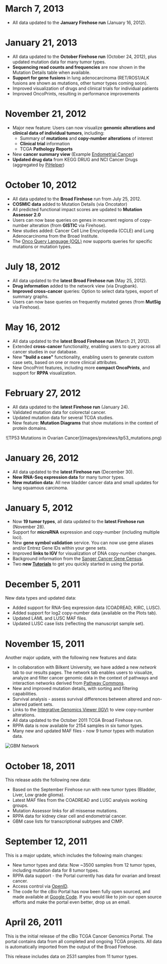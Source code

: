 # March 7, 2013

* All data updated to the __January Firehose run__ (January 16, 2012).

# January 21, 2013

* All data updated to the __October Firehose run__ (October 24, 2012), plus updated mutation data for many tumor types.
* __Sequencing read counts and frequencies__ are now shown in the Mutation Details table when available.
* __Support for gene fusions__ in lung adenocarcinoma (RET/ROS1/ALK fusions are shown as mutations, other tumor types coming soon).
* Improved visualization of drugs and clinical trials for individual patients
* Improved OncoPrints, resulting in performance improvements

# November 21, 2012

* Major new feature: Users can now visualize __genomic alterations and clinical data of individual tumors__, including:
    - Summary of __mutations__ and __copy-number alterations__ of interest
    - __Clinical trial__ information
    - TCGA __Pathology Reports__
* New __cancer summary view__ (Example [Endometrial Cancer](study.do?cancer_study_id=ucec_tcga))
* __Updated drug data__ from KEGG DRUG and NCI Cancer Drugs (aggregated by [PiHelper](https://bitbucket.org/armish/pihelper))

# October 10, 2012

* All data updated to the __Broad Firehose__ run from July 25, 2012.
* __COSMIC data__ added to Mutation Details (via Oncotator)
* All predicted functional impact scores are updated to __Mutation Assessor 2.0__
* Users can now base queries on genes in recurrent regions of copy-number alteration (from __GISTIC__ via Firehose).
* New studies added: Cancer Cell Line Encyclopedia (CCLE) and Lung Adenocarcinoma from the Broad Institute.
* The [Onco Query Language (OQL)](onco_query_lang_desc.jsp) now supports queries for specific mutations or mutation types.

# July 18, 2012

* All data updated to the __latest Broad Firehose run__ (May 25, 2012).
* __Drug information__ added to the network view (via Drugbank).
* __Improved cross-cancer__ queries: Option to select data types, export of summary graphs.
* Users can now base queries on frequently mutated genes (from __MutSig__ via Firehose).

# May 16, 2012

* All data updated to the __latest Broad Firehose run__ (March 21, 2012).
* Extended __cross-cancer__ functionality, enabling users to query across all cancer studies in our database.
* New __"build a case"__ functionality, enabling users to generate custom case sets, based on one or more clinical attributes.
* New OncoPrint features, including more __compact OncoPrints__, and support for __RPPA__ visualization.

# February 27, 2012

* All data updated to the __latest Firehose run__ (January 24).
* Validated mutation data for colorectal cancer.
* Updated mutation data for several TCGA studies.
* New feature: __Mutation Diagrams__ that show mutations in the context of protein domains.
<center>![TP53 Mutations in Ovarian Cancer](images/previews/tp53_mutations.png)</center>

# January 26, 2012

* All data updated to the __latest Firehose run__ (December 30).
* __New RNA-Seq expression data__ for many tumor types.
* __New mutation data__: All new bladder cancer data and small updates for lung squamous carcinoma.

# January 5, 2012

* Now __19 tumor types__, all data updated to the __latest Firehose run__ (November 28).
* Support for __microRNA__ expression and copy-number (including multiple loci).
* New __gene symbol validation__ service.  You can now use gene aliases and/or Entrez Gene IDs within your gene sets.
* Improved __links to IGV__ for visualization of DNA copy-number changes.
* Background information from the [Sanger Cancer Gene Census](http://www.sanger.ac.uk/genetics/CGP/Census/).
* Two __new [Tutorials](tutorial.jsp)__ to get you quickly started in using the portal.

# December 5, 2011

New data types and updated data:

* Added support for RNA-Seq expression data (COADREAD, KIRC, LUSC).
* Added support for log2 copy-number data (available on the Plots tab).
* Updated LAML and LUSC MAF files.
* Updated LUSC case lists (reflecting the manuscript sample set).

# November 15, 2011

Another major update, with the following new features and data:

* In collaboration with Bilkent University, we have added a new *network* tab to our results pages.  The network tab enables users to visualize, analyze and filter cancer genomic data in the context of pathways and interaction networks derived from [Pathway Commons](http://www.pathwaycommons.org).
* New and improved mutation details, with sorting and filtering capabilities.
* Survival analysis - assess survival differences between altered and non-altered patient sets.
* Links to the [Integrative Genomics Viewer (IGV)](http://www.broadinstitute.org/igv/) to view copy-number alterations.
* All data updated to the October 2011 TCGA Broad Firehose run.
* RPPA data is now available for 2154 samples in six tumor types.
* Many new and updated MAF files - now 9 tumor types with mutation data.

![GBM Network](images/previews/ova_network.png)

# October 18, 2011

This release adds the following new data:

* Based on the September Firehose run with new tumor types (Bladder, Liver, Low grade glioma).
* Latest MAF files from the COADREAD and LUSC analysis working groups.
* Mutation Assessor links for all missense mutations.
* RPPA data for kidney clear cell and endometrial cancer.
* GBM case lists for transcriptional subtypes and CIMP.

# September 12, 2011

This is a major update, which includes the following main changes:

* New tumor types and data: Now ~3500 samples from 12 tumor types, including mutation data for 8 tumor types.
* RPPA data support - the Portal currently has data for ovarian and breast cancer.
* Access control via [OpenID](http://openid.net/).
* The code for the cBio Portal has now been fully open sourced, and made available at [Google Code](http://code.google.com/p/cbio-cancer-genomics-portal/).  If you would like to join our open source efforts and make the portal even better, drop us an email.

# April 26, 2011

This is the initial release of the cBio TCGA Cancer Genomics Portal. The portal contains data from all completed and ongoing TCGA projects. All data is automatically imported from the output of the Broad Firehose.

This release includes data on 2531 samples from 11 tumor types.

